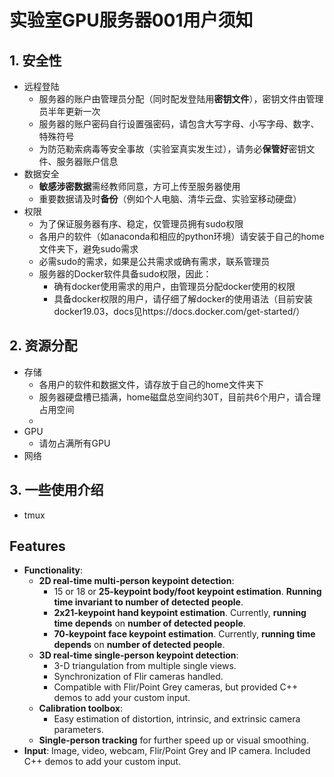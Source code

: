 # 实验室GPU服务器001用户须知
## 1. **安全性**
- 远程登陆
    - 服务器的账户由管理员分配（同时配发登陆用**密钥文件**），密钥文件由管理员半年更新一次
    - 服务器的账户密码自行设置强密码，请包含大写字母、小写字母、数字、特殊符号
    - 为防范勒索病毒等安全事故（实验室真实发生过），请务必**保管好**密钥文件、服务器账户信息
- 数据安全
    - **敏感涉密数据**需经教师同意，方可上传至服务器使用
    - 重要数据请及时**备份**（例如个人电脑、清华云盘、实验室移动硬盘）
- 权限
    - 为了保证服务器有序、稳定，仅管理员拥有sudo权限
    - 各用户的软件（如anaconda和相应的python环境）请安装于自己的home文件夹下，避免sudo需求
    - 必需sudo的需求，如果是公共需求或确有需求，联系管理员
    - 服务器的Docker软件具备sudo权限，因此：
        - 确有docker使用需求的用户，由管理员分配docker使用的权限
        - 具备docker权限的用户，请仔细了解docker的使用语法（目前安装docker19.03，docs见https://docs.docker.com/get-started/）
## 2. **资源分配**
- 存储
    - 各用户的软件和数据文件，请存放于自己的home文件夹下
    - 服务器硬盘槽已插满，home磁盘总空间约30T，目前共6个用户，请合理占用空间
    - 
- GPU
    - 请勿占满所有GPU
- 网络
## **3. 一些使用介绍**
- tmux

## Features
- **Functionality**:
    - **2D real-time multi-person keypoint detection**:
        - 15 or 18 or **25-keypoint body/foot keypoint estimation**. **Running time invariant to number of detected people**.
        - **2x21-keypoint hand keypoint estimation**. Currently, **running time depends** on **number of detected people**.
        - **70-keypoint face keypoint estimation**. Currently, **running time depends** on **number of detected people**.
    - **3D real-time single-person keypoint detection**:
        - 3-D triangulation from multiple single views.
        - Synchronization of Flir cameras handled.
        - Compatible with Flir/Point Grey cameras, but provided C++ demos to add your custom input.
    - **Calibration toolbox**:
        - Easy estimation of distortion, intrinsic, and extrinsic camera parameters.
    - **Single-person tracking** for further speed up or visual smoothing.
- **Input**: Image, video, webcam, Flir/Point Grey and IP camera. Included C++ demos to add your custom input.
